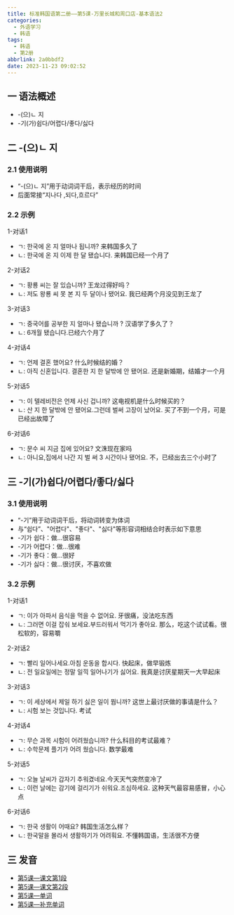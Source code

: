 ```yaml
---
title: 标准韩国语第二册——第5课-万里长城和周口店-基本语法2
categories:
  - 外语学习
  - 韩语
tags:
  - 韩语
  - 第2册
abbrlink: 2a0bbdf2
date: 2023-11-23 09:02:52
---
```

## 一 语法概述

* -(으)ㄴ 지
* -기(가)쉽다/어렵다/좋다/싫다

<!--more-->

## 二  -(으)ㄴ 지

### 2.1 使用说明

* “-(으)ㄴ 지”用于动词词干后，表示经历的时间
* 后面常接“지나다 ,되다,흐르다”

### 2.2 示例

1-对话1

* ㄱ: 한국에 온 지 얼마나 됩니까? 来韩国多久了
* ㄴ: 한국에 온 지 이제 한 달 됐습니다. 来韩国已经一个月了

2-对话2

* ㄱ: 황룡 씨는 잘 있습니까? 王龙过得好吗？
* ㄴ:  저도 왕룡 씨 못 본 지 두 달이나 됐어요. 我已经两个月没见到王龙了

3-对话3

* ㄱ: 중국어를 공부한 지 얼마나 됐습니까 ? 汉语学了多久了？
* ㄴ:  6개월 됐습니다.已经六个月了

4-对话4

* ㄱ:  언제 결혼 했어요?  什么时候结的婚？
* ㄴ:  아직 신혼입니다. 결혼한 지 한 달밖에 안 됐어요. 还是新婚期，结婚才一个月

5-对话5

* ㄱ: 이 텔레비전은 언제 사신 겁니까? 这电视机是什么时候买的？
* ㄴ: 산 지 한 달밖에 안 됐어요.그런데 벌써 고장이 났어요. 买了不到一个月，可是已经出故障了

6-对话6

* ㄱ:  문수 씨 지금 집에 있어요? 文洙现在家吗
* ㄴ:  아니요,집에서 나간 지 벌 써 3 시간이나 됐어요. 不，已经出去三个小时了

## 三 -기(가)쉽다/어렵다/좋다/싫다

### 3.1 使用说明

* “-기”用于动词词干后，将动词转变为体词
* 与“쉽다”、"어렵다"、"좋다"、"싫다"等形容词相结合时表示如下意思
* \-기가 쉽다：做...很容易
* \-기가 어렵다：做...很难
* \-기가 좋다：做...很好
* \-기가 싫다：做...很讨厌，不喜欢做

### 3.2 示例

1-对话1

* ㄱ: 이가 아파서 음식을 먹을 수 없어요. 牙很痛，没法吃东西
* ㄴ:  그러면 이걸 잡숴 보세요.부드러워서 먹기가 좋아요. 那么，吃这个试试看。很松软的，容易嚼

2-对话2

* ㄱ: 빨리 일어나세요.아침 운동을 합시다. 快起床，做早锻炼
* ㄴ:  전 일요일에는 정말 일끽 일어나기가 싫어요. 我真是讨厌星期天一大早起床

3-对话3

* ㄱ: 이 세상에서 제일 하기 싫은 일이 뭡니까? 这世上最讨厌做的事请是什么？
* ㄴ:  시험 보는 것입니다. 考试

4-对话4

* ㄱ:  무슨 과목 시험이 어려웠습니까? 什么科目的考试最难？
* ㄴ:  수학문제 플기가 어려 웠습니다. 数学最难

5-对话5

* ㄱ: 오늘 날씨가 갑자기 추워겼네요.今天天气突然变冷了
* ㄴ: 이런 날에는 감기에 걸리기가 쉬워요.조심하세요. 这种天气最容易感冒，小心点

6-对话6

* ㄱ:  한국 생활이 어때요? 韩国生活怎么样？
* ㄴ:  한국말을 몰라서 생활하기가 어려훠요. 不懂韩国语，生活很不方便

## 三 发音


* [第5课—课文第1段][1]
* [第5课—课文第2段][2]
* [第5课—单词][3]
* [第5课—补充单词][4]



[1]:https://active.clewm.net/BZsnvz?qrurl=http://qr31.cn/BZsnvz&gtype=1&key=a396817146bab0f7000357ff0f23fe3d15099df580
[2]:https://active.clewm.net/A6dzPr?qrurl=http://qr31.cn/A6dzPr&gtype=1&key=75b43175c472a7a46003578df671a6a090fa483605
[3]:https://active.clewm.net/BPqe0a?qrurl=http://qr31.cn/BPqe0a&gtype=1&key=1876417c89e889a4a003570ff9f5721f1060e84623
[4]:https://active.clewm.net/EOxRy9?qrurl=http://qr31.cn/EOxRy9&gtype=1&key=08ce2178c29dcd7af00357e7cbb258563a92770646